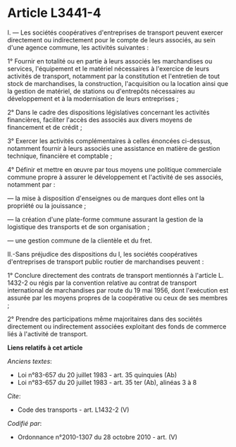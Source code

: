 # Article L3441-4

I. ― Les sociétés coopératives d'entreprises de transport peuvent exercer directement ou indirectement pour le compte de
leurs associés, au sein d'une agence commune, les activités suivantes : 

1° Fournir en totalité ou en partie à leurs associés les marchandises ou services, l'équipement et le matériel nécessaires à
l'exercice de leurs activités de transport, notamment par la constitution et l'entretien de tout stock de marchandises, la
construction, l'acquisition ou la location ainsi que la gestion de matériel, de stations ou d'entrepôts nécessaires au
développement et à la modernisation de leurs entreprises ; 

2° Dans le cadre des dispositions législatives concernant les activités financières, faciliter l'accès des associés aux
divers moyens de financement et de crédit ; 

3° Exercer les activités complémentaires à celles énoncées ci-dessus, notamment fournir à leurs associés une assistance en
matière de gestion technique, financière et comptable ; 

4° Définir et mettre en œuvre par tous moyens une politique commerciale commune propre à assurer le développement et
l'activité de ses associés, notamment par : 

― la mise à disposition d'enseignes ou de marques dont elles ont la propriété ou la jouissance ; 

― la création d'une plate-forme commune assurant la gestion de la logistique des transports et de son organisation ; 

― une gestion commune de la clientèle et du fret. 

II.-Sans préjudice des dispositions du I, les sociétés coopératives d'entreprises de transport public routier de marchandises
peuvent : 

1° Conclure directement des contrats de transport mentionnés à l'article L. 1432-2 ou régis par la convention relative au
contrat de transport international de marchandises par route du 19 mai 1956, dont l'exécution est assurée par les moyens
propres de la coopérative ou ceux de ses membres ; 

2° Prendre des participations même majoritaires dans des sociétés directement ou indirectement associées exploitant des fonds
de commerce liés à l'activité de transport.

**Liens relatifs à cet article**

_Anciens textes_:

  - Loi n°83-657 du 20 juillet 1983 - art. 35 quinquies (Ab)
  - Loi n°83-657 du 20 juillet 1983 - art. 35 ter (Ab), alinéas 3 à 8

_Cite_:

  - Code des transports - art. L1432-2 (V)

_Codifié par_:

  - Ordonnance n°2010-1307 du 28 octobre 2010 - art. (V)
